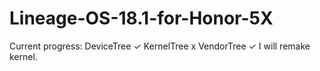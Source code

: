 # Lineage-OS-18.1-for-Honor-5X
Current progress:
DeviceTree ✓
KernelTree x
VendorTree ✓
I will remake kernel.
